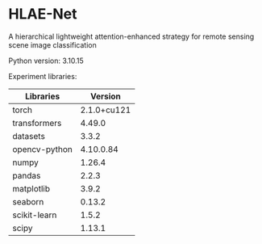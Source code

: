 # HLAE-Net
A hierarchical lightweight attention-enhanced strategy for remote sensing scene image classification

Python version: 3.10.15

Experiment libraries:

| Libraries        | Version      |
|------------------|--------------|
| torch            | 2.1.0+cu121  |
| transformers     | 4.49.0       |
| datasets         | 3.3.2        |
| opencv-python    | 4.10.0.84    |
| numpy            | 1.26.4       |
| pandas           | 2.2.3        |
| matplotlib       | 3.9.2        |
| seaborn          | 0.13.2       |
| scikit-learn     | 1.5.2        |
| scipy            | 1.13.1       |
